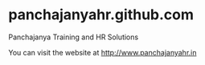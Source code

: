 panchajanyahr.github.com
========================

Panchajanya Training and HR Solutions

You can visit the website at http://www.panchajanyahr.in
